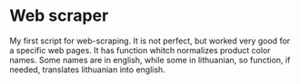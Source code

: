 # Web scraper
My first script for web-scraping. It is not perfect, but worked very good for a specific web pages. 
It has function whitch normalizes product color names. Some names are in english, while some in lithuanian, so function, if needed, translates lithuanian into english. 
